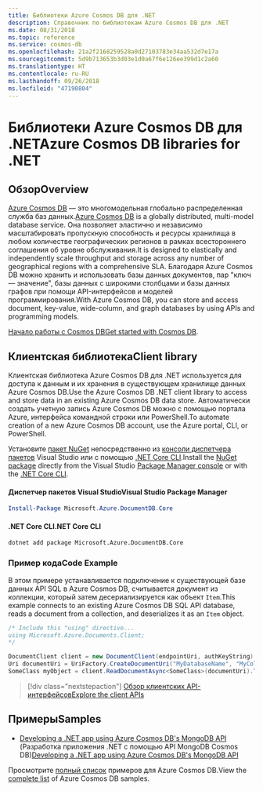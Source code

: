 ```yaml
---
title: Библиотеки Azure Cosmos DB для .NET
description: Справочник по библиотекам Azure Cosmos DB для .NET
ms.date: 08/31/2018
ms.topic: reference
ms.service: cosmos-db
ms.openlocfilehash: 21a2f2168259528a0d27103783e34aa532d7e17a
ms.sourcegitcommit: 5d9b713653b3d03e1d0a67f6e126ee399d1c2a60
ms.translationtype: HT
ms.contentlocale: ru-RU
ms.lasthandoff: 09/26/2018
ms.locfileid: "47190804"
---
```

# <a name="azure-cosmos-db-libraries-for-net"></a><span data-ttu-id="9eccc-103">Библиотеки Azure Cosmos DB для .NET</span><span class="sxs-lookup"><span data-stu-id="9eccc-103">Azure Cosmos DB libraries for .NET</span></span>

## <a name="overview"></a><span data-ttu-id="9eccc-104">Обзор</span><span class="sxs-lookup"><span data-stu-id="9eccc-104">Overview</span></span>

<span data-ttu-id="9eccc-105">[Azure Cosmos DB](https://docs.microsoft.com/azure/cosmos-db/introduction) — это многомодельная глобально распределенная служба баз данных.</span><span class="sxs-lookup"><span data-stu-id="9eccc-105">[Azure Cosmos DB](https://docs.microsoft.com/azure/cosmos-db/introduction) is a globally distributed, multi-model database service.</span></span> <span data-ttu-id="9eccc-106">Она позволяет эластично и независимо масштабировать пропускную способность и ресурсы хранилища в любом количестве географических регионов в рамках всестороннего соглашения об уровне обслуживания.</span><span class="sxs-lookup"><span data-stu-id="9eccc-106">It is designed to elastically and independently scale throughput and storage across any number of geographical regions with a comprehensive SLA.</span></span> <span data-ttu-id="9eccc-107">Благодаря Azure Cosmos DB можно хранить и использовать базы данных документов, пар "ключ — значение", базы данных с широкими столбцами и базы данных графов при помощи API-интерфейсов и моделей программирования.</span><span class="sxs-lookup"><span data-stu-id="9eccc-107">With Azure Cosmos DB, you can store and access document, key-value, wide-column, and graph databases by using APIs and programming models.</span></span> 

<span data-ttu-id="9eccc-108">[Начало работы с Cosmos DB](https://docs.microsoft.com/azure/cosmos-db/create-sql-api-dotnet)</span><span class="sxs-lookup"><span data-stu-id="9eccc-108">[Get started with Cosmos DB](https://docs.microsoft.com/azure/cosmos-db/create-sql-api-dotnet).</span></span>

## <a name="client-library"></a><span data-ttu-id="9eccc-109">Клиентская библиотека</span><span class="sxs-lookup"><span data-stu-id="9eccc-109">Client library</span></span>

<span data-ttu-id="9eccc-110">Клиентская библиотека Azure Cosmos DB для .NET используется для доступа к данным и их хранения в существующем хранилище данных Azure Cosmos DB.</span><span class="sxs-lookup"><span data-stu-id="9eccc-110">Use the Azure Cosmos DB .NET client library to access and store data in an existing Azure Cosmos DB data store.</span></span> <span data-ttu-id="9eccc-111">Автоматически создать учетную запись Azure Cosmos DB можно с помощью портала Azure, интерфейса командной строки или PowerShell.</span><span class="sxs-lookup"><span data-stu-id="9eccc-111">To automate creation of a new Azure Cosmos DB account, use the Azure portal, CLI, or PowerShell.</span></span>

<span data-ttu-id="9eccc-112">Установите [пакет NuGet](https://www.nuget.org/packages/Microsoft.Azure.DocumentDB.Core) непосредственно из [консоли диспетчера пакетов][PackageManager] Visual Studio или с помощью [.NET Core CLI][DotNetCLI].</span><span class="sxs-lookup"><span data-stu-id="9eccc-112">Install the [NuGet package](https://www.nuget.org/packages/Microsoft.Azure.DocumentDB.Core) directly from the Visual Studio [Package Manager console][PackageManager] or with the [.NET Core CLI][DotNetCLI].</span></span>

#### <a name="visual-studio-package-manager"></a><span data-ttu-id="9eccc-113">Диспетчер пакетов Visual Studio</span><span class="sxs-lookup"><span data-stu-id="9eccc-113">Visual Studio Package Manager</span></span>

```powershell
Install-Package Microsoft.Azure.DocumentDB.Core
```

#### <a name="net-core-cli"></a><span data-ttu-id="9eccc-114">.NET Core CLI</span><span class="sxs-lookup"><span data-stu-id="9eccc-114">.NET Core CLI</span></span>

```bash
dotnet add package Microsoft.Azure.DocumentDB.Core
```

### <a name="code-example"></a><span data-ttu-id="9eccc-115">Пример кода</span><span class="sxs-lookup"><span data-stu-id="9eccc-115">Code Example</span></span>

<span data-ttu-id="9eccc-116">В этом примере устанавливается подключение к существующей базе данных API SQL в Azure Cosmos DB, считывается документ из коллекции, который затем десериализируется как объект `Item`.</span><span class="sxs-lookup"><span data-stu-id="9eccc-116">This example connects to an existing Azure Cosmos DB SQL API database, reads a document from a collection, and deserializes it as an `Item` object.</span></span>   

```csharp
/* Include this "using" directive...
using Microsoft.Azure.Documents.Client;
*/

DocumentClient client = new DocumentClient(endpointUri, authKeyString);
Uri documentUri = UriFactory.CreateDocumentUri("MyDatabaseName", "MyCollectionName", "DocumentId");
SomeClass myObject = client.ReadDocumentAsync<SomeClass>(documentUri).ToString();
```

> [!div class="nextstepaction"]
> [<span data-ttu-id="9eccc-117">Обзор клиентских API-интерфейсов</span><span class="sxs-lookup"><span data-stu-id="9eccc-117">Explore the client APIs</span></span>](/dotnet/api/overview/azure/cosmosdb/client)

## <a name="samples"></a><span data-ttu-id="9eccc-118">Примеры</span><span class="sxs-lookup"><span data-stu-id="9eccc-118">Samples</span></span>

* <span data-ttu-id="9eccc-119">[Developing a .NET app using Azure Cosmos DB's MongoDB API](https://azure.microsoft.com/resources/samples/azure-cosmos-db-mongodb-dotnet-getting-started/) (Разработка приложения .NET с помощью API MongoDB Cosmos DB)</span><span class="sxs-lookup"><span data-stu-id="9eccc-119">[Developing a .NET app using Azure Cosmos DB's MongoDB API](https://azure.microsoft.com/resources/samples/azure-cosmos-db-mongodb-dotnet-getting-started/)</span></span>

<span data-ttu-id="9eccc-120">Просмотрите [полный список](https://azure.microsoft.com/resources/samples/?platform=dotnet&term=cosmosdb) примеров для Azure Cosmos DB.</span><span class="sxs-lookup"><span data-stu-id="9eccc-120">View the [complete list](https://azure.microsoft.com/resources/samples/?platform=dotnet&term=cosmosdb) of Azure Cosmos DB samples.</span></span>

[PackageManager]: https://docs.microsoft.com/nuget/tools/package-manager-console
[DotNetCLI]: https://docs.microsoft.com/dotnet/core/tools/dotnet-add-package
